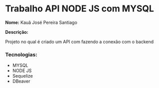 <h1><strong>Trabalho API NODE JS com MYSQL</strong></h1>
<section>
    <p>
        <p>
            <strong>Nome:</strong> Kauã José Pereira Santiago</p>
        <p>
        <p>
            <strong>Descrição:</strong>
            <p>Projeto no qual é criado um API com fazendo a conexão com o backend</p>
        </p>
    </p>
    </section>
    <section>
        <h3><strong>Tecnologias:</strong></h3>
        <ul>
            <li>MYSQL</li>
            <li>NODE JS</li>
            <li>Sequelize</li>
            <li>DBeaver</li>
        </ul>
    </section>
</p>
